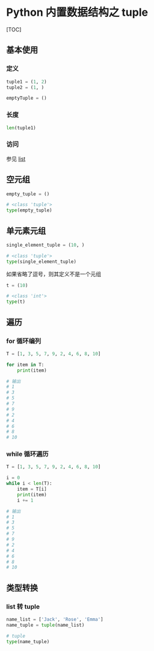 # Python 内置数据结构之 tuple

[TOC]

## 基本使用

### 定义

```python
tuple1 = (1, 2)
tuple2 = (1, )

emptyTuple = ()
```

### 长度

```python
len(tuple1)
```

### 访问

参见 [list](mweblib://15382946802795)

## 空元组

```python
empty_tuple = ()

# <class 'tuple'>
type(empty_tuple)
```

## 单元素元组

```python
single_element_tuple = (10, )

# <class 'tuple'>
type(single_element_tuple)
```

如果省略了逗号，则其定义不是一个元组

```python
t = (10)

# <class 'int'>
type(t)
```

## 遍历

### for 循环编列

```python
T = [1, 3, 5, 7, 9, 2, 4, 6, 8, 10]

for item in T:
    print(item)

# 输出
# 1
# 3
# 5
# 7
# 9
# 2
# 4
# 6
# 8
# 10
```

### while 循环遍历

```python
T = [1, 3, 5, 7, 9, 2, 4, 6, 8, 10]

i = 0
while i < len(T):
    item = T[i]
    print(item)
    i += 1

# 输出
# 1
# 3
# 5
# 7
# 9
# 2
# 4
# 6
# 8
# 10
```

## 类型转换

### list 转 tuple

```python
name_list = ['Jack', 'Rose', 'Emma']
name_tuple = tuple(name_list)

# tuple
type(name_tuple)
```

